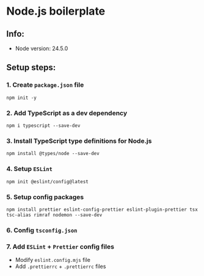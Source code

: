 # Node.js boilerplate

## Info:

- Node version: 24.5.0

## Setup steps:

### 1. Create `package.json` file

```shell
npm init -y
```

### 2. Add TypeScript as a dev dependency

```shell
npm i typescript --save-dev
```

### 3. Install TypeScript type definitions for Node.js

```shell
npm install @types/node --save-dev
```

### 4. Setup `ESLint`

```shell
npm init @eslint/config@latest
```

### 5. Setup config packages

```shell
npm install prettier eslint-config-prettier eslint-plugin-prettier tsx tsc-alias rimraf nodemon --save-dev
```

### 6. Config `tsconfig.json`

### 7. Add `ESLint` + `Prettier` config files

- Modify `eslint.config.mjs` file
- Add `.prettierrc` + `.prettierrc` files
